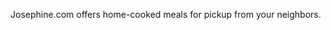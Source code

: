 <!--
title: Josephine
location: Oakland, CA
position: Development Consultant
website: http://josephine.com
start: 2015-06-30
end: 2012-08-01
-->

Josephine.com offers home-cooked meals for pickup from your neighbors.
